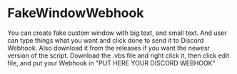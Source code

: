 # FakeWindowWebhook
You can create fake custom window with big text, and small text. And user can type things what you want and click done to send it to Discord Webhook. Also download it from the releases if you want the newesr version of the script.
Download the .vbs file and right click it, then click edit file, and put your Webhook in "PUT HERE YOUR DISCORD WEBHOOK"
